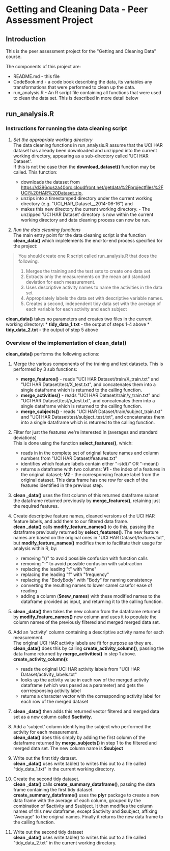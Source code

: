 # Getting and Cleaning Data - Peer Assessment Project


## Introduction

This is the peer assessment project for the  "Getting and Cleaning Data" course.

The components of this project are:
* README.md - this file
* CodeBook.md - a code book describing the data, its variables any transformations that were performed to clean up the data.
* run_analysis.R - An R script file containing all functions that were used to clean the data set. This is described in more detail below
 
## run_analysis.R

### Instructions for running the data cleaning script
1. _Set the appropriate working directory_   
The data cleaning functions in run_analysis.R assume that the UCI HAR dataset has already been downloaded and unzipped into the current working directory, appearing as a sub-directory called 'UCI HAR Dataset'.  
If this is not the case then the **download_dataset()** function may be called. This function:
    * downloads the dataset from https://d396qusza40orc.cloudfront.net/getdata%2Fprojectfiles%2FUCI%20HAR%20Dataset.zip,
    * unzips into a timestamped directory under the current working directory (e.g. "UCI_HAR_Dataset__2014-06-16") and 
    * makes this new directory the current working directory.  - The unzipped 'UCI HAR Dataset' directory is now within the current working directory and data cleaning process can now be run.  

2. _Run the data cleaning functions_  
The main entry point for the data cleaning script is the function **clean_data()** which implelements the end-to-end process specified  for the project:
> You should create one R script called run_analysis.R that does the following.   
> 1. Merges the training and the test sets to create one data set.  
> 2. Extracts only the measurements on the mean and standard deviation for each measurement.   
> 3. Uses descriptive activity names to name the activities in the data set  
> 4. Appropriately labels the data set with descriptive variable names.   
> 5. Creates a second, independent tidy data set with the average of each variable for each activity and each subject  

  **clean_data()** takes no parameters and creates two files in the current working directory:
    * **tidy_data_1.txt** - the output of steps 1-4 above
    * **tidy_data_2.txt** - the output of step 5 above
    
### Overview of the implementation of clean_data()
**clean_data()** performs the following actions:

1. Merge the various components of the training and test datasets. This is performed by 3 sub functions:  
    * **merge_features()** - reads "UCI HAR Dataset/train/X_train.txt" and "UCI HAR Dataset/test/X_test.txt", and concatenates them into a single dataframe which is returned to the calling function.  
    * **merge_activities()** - reads "UCI HAR Dataset/train/y_train.txt" and "UCI HAR Dataset/test/y_test.txt", and concatenates them into a single dataframe which is returned to the calling function.  
    * **merge_subjects()** - reads "UCI HAR Dataset/train/subject_train.txt" and "UCI HAR Dataset/test/subject_test.txt", and concatenates them into a single dataframe which is returned to the calling function.

2. Filter for just the features we're interested in (averages and standard deviations)  
This is done using the function **select_features()**, which:
    * reads in in the complete set of original feature names and column numbers from "UCI HAR Dataset/features.txt"
    * identifies which feature labels contain either "-std()" OR "-mean()
    * returns a dataframe with two columns: **V1** - the index of a features in the original dataset; **V2** - the corresponsing feature label from the original dataset. This data frame has one row for each of the features identified in the previous step.  

3. **clean _data()** uses the first column of this returned dataframe subset the dataframe returned previously by **merge_features()**, retaining just the required features.

4. Create descriptive feature names, cleaned versions of the UCI HAR feature labels, and add them to our filtered data frame.  
**clean _data()** calls **modify_feature_names()** to do this, passing the dataframe previously returned by **select_features()**. The new feature names are based on the original ones in "UCI HAR Dataset/features.txt", but **modify_feature_names()** modifies them to facilitate their usage for analysis within R, by:  
    * removing "()" to avoid possible confusion with function calls
    * removing "-" to avoid possible confusion with subtraction
    * replacing  the leading "t" with "time"
    * replacing the leading "f" with "frequency"
    * replacing the "BodyBody" with "Body" for naming consistency
    * converting the resulting names to lower camel casefor ease of reading    
    * adding a column (**$new_names**) with these modified names to the dataframe provided as input, and returning it to the calling function.

5. **clean _data()** then takes the new column from the dataframe returned by **modify_feature_names()** new column and uses it to populate the column names of the previously filtered and merged merged data set.

6. Add an 'activity' column containing a descriptive activity name for each measurement.  
The original UCI HAR activity labels are fit for purpose as they are.  
**clean_data()** does this by calling **create_activity_column()**, passing the data frame returned by **merge_activities()** in step 1 above.  
**create_activity_column()**:
    * reads the  original UCI HAR activity labels from "UCI HAR Dataset/activity_labels.txt"
    * looks up the activity value in each row of the merged activity dataframe (which was pased as a parameter) and gets the corrresponsing activity label
    * returns a character vector with the corresponding activity label for each row of the merged dataset

7. **clean _data()** then adds this returned vector filtered and merged data set as a new column called **$activity**.

8. Add a 'subject' column identifying the subject who performed the activity for each  measurement.  
**clean_data()** does this simply by adding the first column of the dataframe returned by **merge_subjects()** in step 1 to the filtered and merged data set. The new column name is **$subject**

9. Write out the first tidy dataset.  
**clean _data()** uses  write.table() to writes this out to a file called "tidy_data_1.txt" in the current working directory.

10. Create the second tidy dataset.  
**clean _data()** calls **create_summary_dataframe()**, passing the data frame containing the first tidy dataset.  
**create_summary_dataframe()** uses the **plyr** package to create a new data frame with the average of each column, grouped by the combination of $activity and $subject. It then modifies the column names of this new dataframe, except $activity and $subject, affixing "Average" to the original names. Finally it returns the new data frame to the calling function.

11. Write out the second tidy dataset  
**clean _data()** uses  write.table() to writes this out to a file called "tidy_data_2.txt" in the current working directory.

